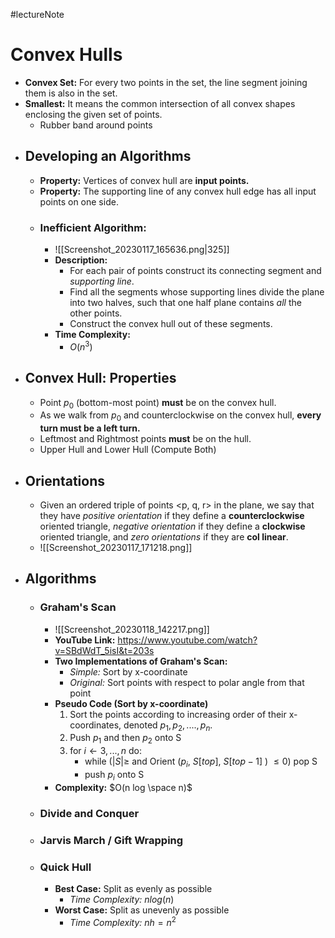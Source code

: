 #lectureNote
# Convex Hulls
- **Convex Set:** For every two points in the set, the line segment joining them is also in the set.
- **Smallest:** It means the common intersection of all convex shapes enclosing the given set of points.
	- Rubber band around points
- ## Developing an Algorithms
	- **Property:** Vertices of convex hull are **input points.**
	- **Property:** The supporting line of any convex hull edge has all input points on one side.
	- ### Inefficient Algorithm:
		- ![[Screenshot_20230117_165636.png|325]]
		- **Description:**
			- For each pair of points construct its connecting segment and *supporting line*.
			- Find all the segments whose supporting lines divide the plane into two halves, such that one half plane contains *all* the other points.
			- Construct the convex hull out of these segments.
		- **Time Complexity:**
			- $O(n^3)$
- ## Convex Hull: Properties
	- Point $p_0$ (bottom-most point) **must** be on the convex hull.
	- As we walk from $p_0$ and counterclockwise on the convex hull, **every turn must be a left turn.**
	- Leftmost and Rightmost points **must** be on the hull.
	- Upper Hull and Lower Hull (Compute Both)
- ## Orientations
	- Given an ordered triple of points <p, q, r> in the plane, we say that they have *positive orientation* if they define a **counterclockwise** oriented triangle, *negative orientation* if they define a **clockwise** oriented triangle, and *zero orientations* if they are **col linear**.
	- ![[Screenshot_20230117_171218.png]]
- ## Algorithms
	- ### **Graham's Scan**
		- ![[Screenshot_20230118_142217.png]]
		- **YouTube Link:** https://www.youtube.com/watch?v=SBdWdT_5isI&t=203s
		- **Two Implementations of Graham's Scan:**
			- *Simple:* Sort by x-coordinate
			- *Original:* Sort points with respect to polar angle from that point
		- **Pseudo Code (Sort by x-coordinate)**
			1. Sort the points according to increasing order of their x-coordinates, denoted $p_1, p_2, .... , p_n$.
			2. Push $p_1$ and then $p_2$ onto S
			3. for $i \leftarrow 3, ..., n$ do:
				- while ($|S| \ge$ and Orient ($p_i$, $S[top]$, $S[top - 1]$ ) $\le 0$) pop S
				- push $p_i$ onto S
		- **Complexity:** $O(n log \space n)$ 
	- ### **Divide and Conquer**
	- ### **Jarvis March / Gift Wrapping**
	- ### **Quick Hull**
		- **Best Case:** Split as evenly as possible
			- *Time Complexity:* $n log(n)$ 
		- **Worst Case:** Split as unevenly as possible
			- *Time Complexity:* $nh = n^2$ 
	